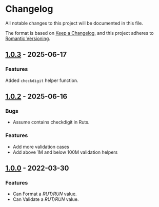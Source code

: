 # Changelog
All notable changes to this project will be documented in this file.

The format is based on [Keep a Changelog](https://keepachangelog.com/en/1.0.0/),
and this project adheres to [Romantic Versioning](http://sentimentalversioning.org/).

## [1.0.3](https://github.com/elixircl/rut/releases/tag/v1.0.2) - 2025-06-17

### Features
Added  `checkdigit` helper function.

## [1.0.2](https://github.com/elixircl/rut/releases/tag/v1.0.2) - 2025-06-16
### Bugs
- Assume contains checkdigit in Ruts.
### Features
- Add more validation cases
- Add above 1M and below 100M validation helpers

## [1.0.0](https://github.com/elixircl/rut/releases/tag/v1.0.0) - 2022-03-30
### Features
- Can Format a _RUT/RUN_ value.
- Can Validate a _RUT/RUN_ value.
